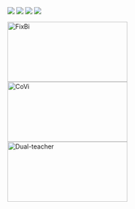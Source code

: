 <!-- ### 🌱🌱🌱 -->

<!--
**NaJaeMin92/NaJaeMin92** is a ✨ _special_ ✨ repository because its `README.md` (this file) appears on your GitHub profile.

Here are some ideas to get you started:

- 🔭 I’m currently working on ...
- 🌱 I’m currently learning ...
- 👯 I’m looking to collaborate on ...
- 🤔 I’m looking for help with ...
- 💬 Ask me about ...
- 📫 How to reach me: ...
- 😄 Pronouns: ...
- ⚡ Fun fact: ...
-->

<img src="https://img.shields.io/badge/Python-3766AB?style=flat-square&logo=Python&logoColor=white"/></a>
<img src="https://img.shields.io/badge/PyTorch-EE4C2C?style=flat-square&logo=PyTorch&logoColor=white"/></a>
<img src="https://img.shields.io/badge/OpenCV-5C3EE8?style=flat-square&logo=OpenCV&logoColor=white"/></a>
<img src="https://img.shields.io/badge/Transfer Learning-7E4DD2?style=flat-square&logo=Aiqfome&logoColor=white"/></a>
<!--
[![NaJaeMin92's GitHub stats](https://github-readme-stats.zohan.tech/api?username=NaJaeMin92&count_private=true&hide=prs,issues,contribs&show_icons=true&include_all_commits=true&theme=darcula&bg_color=22272E&title_color=478BE6&icon_color=F8D866&text_color=FFFFFF)](https://github.com/NaJaeMin92)
-->
<p align="left">
    <a href="https://github.com/NaJaeMin92/FixBi"><img height="135" width="270" src="https://denvercoder1-github-readme-stats.vercel.app/api/pin/?username=NaJaeMin92&repo=FixBi&theme=react&bg_color=22272E&title_color=478BE6&hide_border=false&icon_color=F8D866&show_icons=true" alt="FixBi"></a>
    <a href="https://github.com/NaJaeMin92/Covi"><img height="135" width="270" src="https://denvercoder1-github-readme-stats.vercel.app/api/pin/?username=NaJaeMin92&repo=Covi&theme=react&bg_color=22272E&title_color=478BE6&hide_border=false&icon_color=F8D866&show_icons=true" alt="CoVi"></a>
    <a href="https://github.com/naver-ai/dual-teacher"><img height="135" width="270" src="https://denvercoder1-github-readme-stats.vercel.app/api/pin/?username=NaJaeMin92&repo=Dual-teacher&theme=react&bg_color=22272E&title_color=478BE6&&hide_border=false&icon_color=F8D866&show_icons=true" alt="Dual-teacher"></a>
</p>

